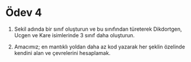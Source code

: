 # Ödev 4 

1) Sekil adında bir sınıf oluşturun ve bu sınıfından türeterek Dikdortgen, Ucgen ve Kare isimlerinde 3 sınıf daha oluşturun.

2) Amacımız; en mantıklı yoldan daha az kod yazarak her şeklin özelinde kendini alan ve çevrelerini hesaplamak.
